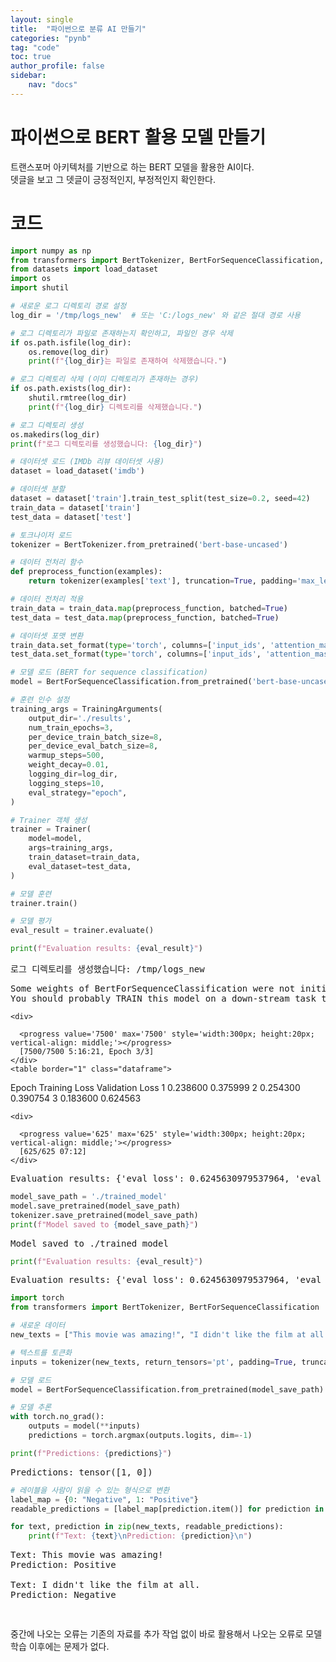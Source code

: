 ```yaml
---
layout: single
title:  "파이썬으로 분류 AI 만들기"
categories: "pynb"
tag: "code"
toc: true
author_profile: false
sidebar:
    nav: "docs"
---
```

# 파이썬으로 BERT 활용 모델 만들기
트랜스포머 아키텍처를 기반으로 하는 BERT 모델을 활용한 AI이다.  
뎃글을 보고 그 뎃글이 긍정적인지, 부정적인지 확인한다.
# 코드



<head>
  <style>
    table.dataframe {
      white-space: normal;
      width: 100%;
      height: 240px;
      display: block;
      overflow: auto;
      font-family: Arial, sans-serif;
      font-size: 0.9rem;
      line-height: 20px;
      text-align: center;
      border: 0px !important;
    }

    table.dataframe th {
      text-align: center;
      font-weight: bold;
      padding: 8px;
    }

    table.dataframe td {
      text-align: center;
      padding: 8px;
    }

    table.dataframe tr:hover {
      background: #b8d1f3; 
    }

    .output_prompt {
      overflow: auto;
      font-size: 0.9rem;
      line-height: 1.45;
      border-radius: 0.3rem;
      -webkit-overflow-scrolling: touch;
      padding: 0.8rem;
      margin-top: 0;
      margin-bottom: 15px;
      font: 1rem Consolas, "Liberation Mono", Menlo, Courier, monospace;
      color: $code-text-color;
      border: solid 1px $border-color;
      border-radius: 0.3rem;
      word-break: normal;
      white-space: pre;
    }

  .dataframe tbody tr th:only-of-type {
      vertical-align: middle;
  }

  .dataframe tbody tr th {
      vertical-align: top;
  }

  .dataframe thead th {
      text-align: center !important;
      padding: 8px;
  }

  .page__content p {
      margin: 0 0 0px !important;
  }

  .page__content p > strong {
    font-size: 0.8rem !important;
  }

  </style>
</head>



```python
import numpy as np
from transformers import BertTokenizer, BertForSequenceClassification, Trainer, TrainingArguments
from datasets import load_dataset
import os
import shutil

# 새로운 로그 디렉토리 경로 설정
log_dir = '/tmp/logs_new'  # 또는 'C:/logs_new' 와 같은 절대 경로 사용

# 로그 디렉토리가 파일로 존재하는지 확인하고, 파일인 경우 삭제
if os.path.isfile(log_dir):
    os.remove(log_dir)
    print(f"{log_dir}는 파일로 존재하여 삭제했습니다.")

# 로그 디렉토리 삭제 (이미 디렉토리가 존재하는 경우)
if os.path.exists(log_dir):
    shutil.rmtree(log_dir)
    print(f"{log_dir} 디렉토리를 삭제했습니다.")

# 로그 디렉토리 생성
os.makedirs(log_dir)
print(f"로그 디렉토리를 생성했습니다: {log_dir}")

# 데이터셋 로드 (IMDb 리뷰 데이터셋 사용)
dataset = load_dataset('imdb')

# 데이터셋 분할
dataset = dataset['train'].train_test_split(test_size=0.2, seed=42)
train_data = dataset['train']
test_data = dataset['test']

# 토크나이저 로드
tokenizer = BertTokenizer.from_pretrained('bert-base-uncased')

# 데이터 전처리 함수
def preprocess_function(examples):
    return tokenizer(examples['text'], truncation=True, padding='max_length', max_length=128)

# 데이터 전처리 적용
train_data = train_data.map(preprocess_function, batched=True)
test_data = test_data.map(preprocess_function, batched=True)

# 데이터셋 포맷 변환
train_data.set_format(type='torch', columns=['input_ids', 'attention_mask', 'label'])
test_data.set_format(type='torch', columns=['input_ids', 'attention_mask', 'label'])

# 모델 로드 (BERT for sequence classification)
model = BertForSequenceClassification.from_pretrained('bert-base-uncased', num_labels=2)

# 훈련 인수 설정
training_args = TrainingArguments(
    output_dir='./results',
    num_train_epochs=3,
    per_device_train_batch_size=8,
    per_device_eval_batch_size=8,
    warmup_steps=500,
    weight_decay=0.01,
    logging_dir=log_dir,
    logging_steps=10,
    eval_strategy="epoch",
)

# Trainer 객체 생성
trainer = Trainer(
    model=model,
    args=training_args,
    train_dataset=train_data,
    eval_dataset=test_data,
)

# 모델 훈련
trainer.train()

# 모델 평가
eval_result = trainer.evaluate()

print(f"Evaluation results: {eval_result}")
```

<pre>
로그 디렉토리를 생성했습니다: /tmp/logs_new
</pre>
<pre>
Some weights of BertForSequenceClassification were not initialized from the model checkpoint at bert-base-uncased and are newly initialized: ['classifier.bias', 'classifier.weight']
You should probably TRAIN this model on a down-stream task to be able to use it for predictions and inference.
</pre>

    <div>
      
      <progress value='7500' max='7500' style='width:300px; height:20px; vertical-align: middle;'></progress>
      [7500/7500 5:16:21, Epoch 3/3]
    </div>
    <table border="1" class="dataframe">
  <thead>
 <tr style="text-align: left;">
      <th>Epoch</th>
      <th>Training Loss</th>
      <th>Validation Loss</th>
    </tr>
  </thead>
  <tbody>
    <tr>
      <td>1</td>
      <td>0.238600</td>
      <td>0.375999</td>
    </tr>
    <tr>
      <td>2</td>
      <td>0.254300</td>
      <td>0.390754</td>
    </tr>
    <tr>
      <td>3</td>
      <td>0.183600</td>
      <td>0.624563</td>
    </tr>
  </tbody>
</table><p>



    <div>
      
      <progress value='625' max='625' style='width:300px; height:20px; vertical-align: middle;'></progress>
      [625/625 07:12]
    </div>
    


<pre>
Evaluation results: {'eval_loss': 0.6245630979537964, 'eval_runtime': 432.6937, 'eval_samples_per_second': 11.556, 'eval_steps_per_second': 1.444, 'epoch': 3.0}
</pre>

```python
model_save_path = './trained_model'
model.save_pretrained(model_save_path)
tokenizer.save_pretrained(model_save_path)
print(f"Model saved to {model_save_path}")
```

<pre>
Model saved to ./trained_model
</pre>

```python
print(f"Evaluation results: {eval_result}")
```

<pre>
Evaluation results: {'eval_loss': 0.6245630979537964, 'eval_runtime': 432.6937, 'eval_samples_per_second': 11.556, 'eval_steps_per_second': 1.444, 'epoch': 3.0}
</pre>

```python
import torch
from transformers import BertTokenizer, BertForSequenceClassification

# 새로운 데이터
new_texts = ["This movie was amazing!", "I didn't like the film at all."]

# 텍스트를 토큰화
inputs = tokenizer(new_texts, return_tensors='pt', padding=True, truncation=True, max_length=128)

# 모델 로드
model = BertForSequenceClassification.from_pretrained(model_save_path)

# 모델 추론
with torch.no_grad():
    outputs = model(**inputs)
    predictions = torch.argmax(outputs.logits, dim=-1)

print(f"Predictions: {predictions}")
```

<pre>
Predictions: tensor([1, 0])
</pre>

```python
# 레이블을 사람이 읽을 수 있는 형식으로 변환
label_map = {0: "Negative", 1: "Positive"}
readable_predictions = [label_map[prediction.item()] for prediction in predictions]

for text, prediction in zip(new_texts, readable_predictions):
    print(f"Text: {text}\nPrediction: {prediction}\n")
```

<pre>
Text: This movie was amazing!
Prediction: Positive

Text: I didn't like the film at all.
Prediction: Negative

</pre>

```python
```

중간에 나오는 오류는 기존의 자료를 추가 작업 없이 바로 활용해서 나오는 오류로 모델 학습 이후에는 문제가 없다.
